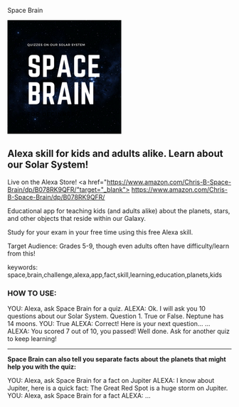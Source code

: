 Space Brain

<img src="https://github.com/cbonoz/planet-quiz/blob/master/assets/space_brain_512.png" style="width: 256px;"/>

Alexa skill for kids and adults alike. Learn about our Solar System!
---

Live on the Alexa Store! 
<a href="https://www.amazon.com/Chris-B-Space-Brain/dp/B078RK9QFR/"target="_blank">
    https://www.amazon.com/Chris-B-Space-Brain/dp/B078RK9QFR/
</a>

Educational app for teaching  kids (and adults alike) about the planets, stars, and other objects that reside within our Galaxy.

Study for your exam in your free time using this free Alexa skill.

Target Audience: Grades 5-9, though even adults often have difficulty/learn from this!

keywords: space,brain,challenge,alexa,app,fact,skill,learning,education,planets,kids

### HOW TO USE:

YOU: Alexa, ask Space Brain for a quiz.
ALEXA: Ok. I will ask you 10 questions about our Solar System. Question 1. True or False. Neptune has 14 moons.
YOU: True
ALEXA: Correct! Here is your next question...
...
ALEXA: You scored 7 out of 10, you passed! Well done. Ask for another quiz to keep learning!

<hr/>
<b> Space Brain can also tell you separate facts about the planets that might help you with the quiz:</b>


YOU: Alexa, ask Space Brain for a fact on Jupiter
ALEXA: I know about Jupiter, here is a quick fact: The Great Red Spot is a huge storm on Jupiter.
YOU: Alexa, ask Space Brain for a fact
ALEXA: ...